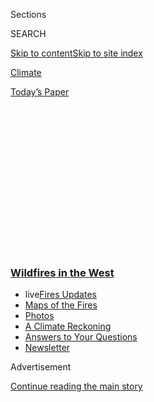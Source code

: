 <div id="app">

<div>

<div>

<div>

<div class="NYTAppHideMasthead css-1q2w90k e1suatyy0">

<div class="section css-ui9rw0 e1suatyy2">

<div class="css-eph4ug er09x8g0">

<div class="css-6n7j50">

</div>

<span class="css-1dv1kvn">Sections</span>

<div class="css-10488qs">

<span class="css-1dv1kvn">SEARCH</span>

</div>

[Skip to content](#site-content)[Skip to site
index](#site-index)

</div>

<div id="masthead-section-label" class="css-1wr3we4 eaxe0e00">

[Climate](https://www.nytimes3xbfgragh.onion/section/climate)

</div>

<div class="css-10698na e1huz5gh0">

</div>

</div>

<div id="masthead-bar-one" class="section hasLinks css-15hmgas e1csuq9d3">

<div class="css-uqyvli e1csuq9d0">

</div>

<div class="css-1uqjmks e1csuq9d1">

</div>

<div class="css-9e9ivx">

[](https://myaccount.nytimes3xbfgragh.onion/auth/login?response_type=cookie&client_id=vi)

</div>

<div class="css-1bvtpon e1csuq9d2">

[Today’s
Paper](https://www.nytimes3xbfgragh.onion/section/todayspaper)

</div>

</div>

</div>

</div>

<div data-aria-hidden="false">

<div id="site-content" data-role="main">

<div>

<div class="css-1aor85t" style="opacity:0.000000001;z-index:-1;visibility:hidden">

<div class="css-1hqnpie">

<div class="css-epjblv">

<span class="css-17xtcya">[Climate](/section/climate)</span><span class="css-x15j1o">|</span><span class="css-fwqvlz">California’s
Air Quality Is Poor. Here’s How to Protect
Yourself.</span>

</div>

<div class="css-k008qs">

<div class="css-1iwv8en">

<span class="css-18z7m18"></span>

<div>

</div>

</div>

<span class="css-1n6z4y">https://nyti.ms/35pRsvD</span>

<div class="css-1705lsu">

<div class="css-4xjgmj">

<div class="css-4skfbu" data-role="toolbar" data-aria-label="Social Media Share buttons, Save button, and Comments Panel with current comment count" data-testid="share-tools">

  - 
  - 
  - 
  - 
    
    <div class="css-6n7j50">
    
    </div>

  - 
  - 

</div>

</div>

</div>

</div>

</div>

</div>

<div class="css-13pd83m">

<div class="css-l9svim">

### [<span class="css-pa1jbp"><span class="css-1rxm0ex">Wildfires</span><span class="css-1rxm0ex"> in the West</span></span>](https://www.nytimes3xbfgragh.onion/spotlight/california-wildfires?name=styln-california-wildfires&region=TOP_BANNER&block=storyline_menu_recirc&action=click&pgtype=Article&impression_id=55b37860-f52d-11ea-8682-bfbfb46aa2bd&variant=undefined)

  - <span class="css-1qkutce"><span class="css-12clwdu">live</span>[Fires
    Updates](https://www.nytimes3xbfgragh.onion/2020/09/12/us/wildfires-live-updates.html?name=styln-california-wildfires&region=TOP_BANNER&block=storyline_menu_recirc&action=click&pgtype=Article&impression_id=55b37861-f52d-11ea-8682-bfbfb46aa2bd&variant=undefined)</span>
  - <span class="css-1qkutce">[Maps of the
    Fires](https://www.nytimes3xbfgragh.onion/interactive/2020/us/fires-map-tracker.html?name=styln-california-wildfires&region=TOP_BANNER&block=storyline_menu_recirc&action=click&pgtype=Article&impression_id=55b37862-f52d-11ea-8682-bfbfb46aa2bd&variant=undefined)</span>
  - <span class="css-1qkutce">[Photos](https://www.nytimes3xbfgragh.onion/article/wildfires-photos-california-oregon-washington-state.html?name=styln-california-wildfires&region=TOP_BANNER&block=storyline_menu_recirc&action=click&pgtype=Article&impression_id=55b37863-f52d-11ea-8682-bfbfb46aa2bd&variant=undefined)</span>
  - <span class="css-1qkutce">[A Climate
    Reckoning](https://www.nytimes3xbfgragh.onion/2020/09/10/us/climate-change-california-wildfires.html?name=styln-california-wildfires&region=TOP_BANNER&block=storyline_menu_recirc&action=click&pgtype=Article&impression_id=55b37864-f52d-11ea-8682-bfbfb46aa2bd&variant=undefined)</span>
  - <span class="css-1qkutce">[Answers to Your
    Questions](https://www.nytimes3xbfgragh.onion/article/wildfires-california-oregon-washington.html?name=styln-california-wildfires&region=TOP_BANNER&block=storyline_menu_recirc&action=click&pgtype=Article&impression_id=55b37865-f52d-11ea-8682-bfbfb46aa2bd&variant=undefined)</span>
  - <span class="css-1qkutce">[Newsletter](https://www.nytimes3xbfgragh.onion/2020/09/09/us/california-wildfires.html?name=styln-california-wildfires&region=TOP_BANNER&block=storyline_menu_recirc&action=click&pgtype=Article&impression_id=55b37866-f52d-11ea-8682-bfbfb46aa2bd&variant=undefined)</span>

</div>

</div>

<div id="top-wrapper" class="css-1sy8kpn">

<div id="top-slug" class="css-l9onyx">

Advertisement

</div>

[Continue reading the main
story](#after-top)

<div class="ad top-wrapper" style="text-align:center;height:100%;display:block;min-height:250px">

<div id="top" class="place-ad" data-position="top" data-size-key="top">

</div>

</div>

<div id="after-top">

</div>

</div>

<div>

<div id="sponsor-wrapper" class="css-1hyfx7x">

<div id="sponsor-slug" class="css-19vbshk">

Supported by

</div>

[Continue reading the main
story](#after-sponsor)

<div id="sponsor" class="ad sponsor-wrapper" style="text-align:center;height:100%;display:block">

</div>

<div id="after-sponsor">

</div>

</div>

<div class="css-186x18t">

</div>

<div class="css-1vkm6nb ehdk2mb0">

# California’s Air Quality Is Poor. Here’s How to Protect Yourself.

</div>

Wildfire smoke spreads misery, including health problems, far beyond
fire zones. We have key facts and tips.

<div class="css-79elbk" data-testid="photoviewer-wrapper">

<div class="css-z3e15g" data-testid="photoviewer-wrapper-hidden">

</div>

<div class="css-1a48zt4 ehw59r15" data-testid="photoviewer-children">

![<span class="css-16f3y1r e13ogyst0" data-aria-hidden="true">The view
from the Embarcadero in San Francisco on
Wednesday.</span><span class="css-cnj6d5 e1z0qqy90" itemprop="copyrightHolder"><span class="css-1ly73wi e1tej78p0">Credit...</span><span><span>Philip
Pacheco/Getty
Images</span></span></span>](https://static01.graylady3jvrrxbe.onion/images/2020/09/12/climate/12CLI-AIRQUALITY1/merlin_176779317_691c556f-d7aa-4b09-82c0-7d94f66502c0-articleLarge.jpg?quality=75&auto=webp&disable=upscale)

</div>

</div>

<div class="css-18e8msd">

<div class="css-pdw9fk epjyd6m0">

<div class="css-1txwxcy ey68jwv0" data-aria-hidden="true">

[![Nicole
Perlroth](https://static01.graylady3jvrrxbe.onion/images/2018/02/20/multimedia/author-nicole-perlroth/author-nicole-perlroth-thumbLarge.jpg
"Nicole Perlroth")](https://www.nytimes3xbfgragh.onion/by/nicole-perlroth)[![John
Schwartz](https://static01.graylady3jvrrxbe.onion/images/2018/02/16/multimedia/author-john-schwartz/author-john-schwartz-thumbLarge.jpg
"John Schwartz")](https://www.nytimes3xbfgragh.onion/by/john-schwartz)

</div>

<div class="css-1baulvz">

By [<span class="css-1baulvz" itemprop="name">Nicole
Perlroth</span>](https://www.nytimes3xbfgragh.onion/by/nicole-perlroth)
and [<span class="css-1baulvz last-byline" itemprop="name">John
Schwartz</span>](https://www.nytimes3xbfgragh.onion/by/john-schwartz)

</div>

</div>

  - 
    
    <div class="css-ld3wwf e16638kd2">
    
    Sept. 11,
    2020
    
    </div>

  - 
    
    <div class="css-4xjgmj">
    
    <div class="css-d8bdto" data-role="toolbar" data-aria-label="Social Media Share buttons, Save button, and Comments Panel with current comment count" data-testid="share-tools">
    
      - 
      - 
      - 
      - 
        
        <div class="css-6n7j50">
        
        </div>
    
      - 
      - 
    
    </div>
    
    </div>

</div>

</div>

<div class="section meteredContent css-1r7ky0e" name="articleBody" itemprop="articleBody">

<div class="css-1fanzo5 StoryBodyCompanionColumn">

<div class="css-53u6y8">

SAN FRANCISCO — Jennifer Krasner’s 4-year-old daughter had been coughing
for days. Ms. Krasner and her family live 20 minutes north of San
Francisco, in Mill Valley, Calif., not close to any fire but wreathed in
smoke nonetheless, with her house and car dusted with ash.

“I had to get her tested for Covid because she’s been coughing so much,”
she said Thursday, “but it turned out her lungs were just irritated from
all the smoke.”

Across San Francisco Bay to the southeast, in Alameda, Monica Chellam’s
daughter, also 4, asked Wednesday why it was so dark. “I told her the
sun was blocked by smoke,” Ms. Chellam said.

“She turned to me and asked, ‘Is this how the dinosaurs died?’”

Children aren’t the only ones coughing. And they’re not the only ones
with questions about the smoke that is spreading misery around the West.
Here are some key facts and tips on what you can do.

</div>

</div>

<div class="css-1fanzo5 StoryBodyCompanionColumn">

<div class="css-53u6y8">

### <span>How much can smoke affect your health?</span>

The health effects of wildfire smoke are not fully understood, and the
particles differ in some ways from other air pollution, which has been
shown to cause disease. But wildfire smoke, which can include toxic
substances from burned buildings, has been linked to serious health
problems.

“When this is happening people’s health is suffering,” said Sarah
Henderson, senior scientist in environmental health services at the
British Columbia Center for Disease Control. “There is no doubt.”

Studies have shown that, when waves of smoke hit, [the rate of hospital
visits
rises](https://insights.ovid.com/epidemiology/epide/2017/01/000/wildfire-specific-fine-particulate-matter-risk/13/00001648)
and many of the additional patients experience [respiratory problems,
heart attacks and
strokes](https://www.ncbi.nlm.nih.gov/pmc/articles/PMC6015400/).

Dr. Henderson said smoke exposure could have lifelong health
implications for babies, though she said more research on the question
was needed. “This may do damage to the developing lungs that they may
never recover from,” she said.

<div class="css-1q1hscp">

<div class="css-1xk4eoy">

<div id="CLIM">

</div>

</div>

</div>

</div>

</div>

<div class="css-1fanzo5 StoryBodyCompanionColumn">

<div class="css-53u6y8">

The risks are greater for people of color, who tend to live in areas
already exposed to high levels of particulate pollution. According to a
[2017 study](https://academic.oup.com/aje/article/186/6/730/3836014),
older Black people are three times more likely to be hospitalized for
respiratory conditions because of smoke.

Francesca Dominici, a professor of biostatistics at Harvard and an
author of the study, said, “Underrepresented minorities are experiencing
a much higher health burden from pollution and wildfire smoke and, now,
Covid.”

The coronavirus pandemic, which has also hit people of color
disproportionately, adds further problems. The Centers for Disease
Control and Prevention has warned that “people with Covid-19 are at
[increased risk from wildfire smoke during the
pandemic](https://www.cdc.gov/disasters/covid-19/wildfire_smoke_covid-19.html).”

</div>

</div>

<div class="css-79elbk" data-testid="photoviewer-wrapper">

<div class="css-z3e15g" data-testid="photoviewer-wrapper-hidden">

</div>

<div class="css-1a48zt4 ehw59r15" data-testid="photoviewer-children">

![<span class="css-16f3y1r e13ogyst0" data-aria-hidden="true">Haze over
Oakland, Calif., last
month.</span><span class="css-cnj6d5 e1z0qqy90" itemprop="copyrightHolder"><span class="css-1ly73wi e1tej78p0">Credit...</span><span>Jim
Wilson/The New York
Times</span></span>](https://static01.graylady3jvrrxbe.onion/images/2020/09/11/climate/11CLI-AIRQUALITY3/merlin_176128734_c7e73023-c09e-4d42-a27a-5adc34f3b919-articleLarge.jpg?quality=75&auto=webp&disable=upscale)

</div>

</div>

<div class="css-1fanzo5 StoryBodyCompanionColumn">

<div class="css-53u6y8">

And the health effects of wildfire smoke don’t go away when skies clear.
A [recent study on Montana
residents](https://www.sciencedirect.com/science/article/pii/S0160412019326935)
suggested a long tail for wildfire smoke exposure.

Erin Landguth, an associate professor in the school of public and
community health science at the University of Montana and the lead
author on the study, said research had shown that “after bad fire
seasons, one would expect to see three to five times worse flu seasons”
months later. The study’s findings, she added, fit what is already known
about pollution and
disease.

<div class="css-1o1i25" data-role="complementary" data-aria-labelledby="storyline-latest-updates">

<div class="css-13hf6pj">

<div class="css-8l22nw">

[Wildfires in the West
›](https://www.nytimes3xbfgragh.onion/spotlight/california-wildfires)

</div>

## [Live Updates](https://www.nytimes3xbfgragh.onion/2020/09/12/us/wildfires-live-updates.html)

<div class="css-1wvsuyz">

<span>Updated </span>

<div class="css-ki347z">

<span class="css-1stvlmo">Sept. 12, 2020, 2:53 p.m.
ET</span><span class="css-kpxlkr"></span>

</div>

<span class="css-1dv1kvn" data-aria-live="polite"></span>

</div>

  - [President Trump will visit California on Monday after destructive
    fires.](https://www.nytimes3xbfgragh.onion/2020/09/12/us/wildfires-live-updates.html#link-f3961ff)
  - [Shifting weather may improve firefighting conditions on the West
    Coast.](https://www.nytimes3xbfgragh.onion/2020/09/12/us/wildfires-live-updates.html#link-7e503ae9)
  - [Oregon’s fire marshal is temporarily replaced as firefighters
    battle
    blazes.](https://www.nytimes3xbfgragh.onion/2020/09/12/us/wildfires-live-updates.html#link-5e4c548d)

<div id="storyline-survey-latest-updates" class="css-l2wsxq styln-survey-component">

</div>

</div>

</div>

“Decades of research have shown that elevated air pollution exposure is
associated with a number of adverse health impacts, including
compromised immune systems,” Dr. Landguth said.

</div>

</div>

<div class="css-1fanzo5 StoryBodyCompanionColumn">

<div class="css-53u6y8">

### <span>What’s the climate connection?</span>

The underlying causes of the rising fire risks in the American West are
complex. They include past forestry practices that created abundant fuel
for fires and the expansion of communities up to the edges of
forestlands.

Underlying all of that, however, is climate change, which warms and
dries out the vegetation fuel so that a spark — whether from [downed
power
lines](https://www.nytimes3xbfgragh.onion/interactive/2019/03/18/business/pge-california-wildfires.html),
[lightning](https://www.nytimes3xbfgragh.onion/2020/08/24/us/california-fires.html)
or even [a gender-reveal party gone terribly
wrong](https://www.nytimes3xbfgragh.onion/2020/09/07/us/gender-reveal-party-wildfire.html)
— can lead to a vast scorched landscape.

Even with the most aggressive effort to fight global warming, the
inherent lag time in the climate system means that worsening fires and
their health effects will be with us for decades. With less vigorous
action, the effects of warming will become even more disastrous. “Into
the climate future, we’re just going to keep seeing situations that set
new records,” Dr. Henderson
said.

</div>

</div>

<div class="css-79elbk" data-testid="photoviewer-wrapper">

<div class="css-z3e15g" data-testid="photoviewer-wrapper-hidden">

</div>

<div class="css-1a48zt4 ehw59r15" data-testid="photoviewer-children">

<div class="css-1xdhyk6 erfvjey0">

<span class="css-1ly73wi e1tej78p0">Image</span>

<div class="css-zjzyr8">

<div data-testid="lazyimage-container" style="height:257.77777777777777px">

</div>

</div>

</div>

<span class="css-16f3y1r e13ogyst0" data-aria-hidden="true">The Grizzly
Creek Fire in Colorado in
August.</span><span class="css-cnj6d5 e1z0qqy90" itemprop="copyrightHolder"><span class="css-1ly73wi e1tej78p0">Credit...</span><span>Kelsey
Brunner/The Aspen Times, via Associated Press</span></span>

</div>

</div>

<div class="css-1fanzo5 StoryBodyCompanionColumn">

<div class="css-53u6y8">

Daniel Swain, a climate scientist with the Institute of the Environment
and Sustainability at the University of California, Los Angeles, said
that many of today’s fires, even with a measure of containment, “are
going to be going for weeks, if not months, and are going to be
generating smoke for weeks, if not months.”

Normally, Dr. Swain said, what finally extinguishes the fires are autumn
rains and snowfall, which historically come in October or November.
However, he added, “recently, it’s been coming later than that,” and
climate change, again, appears to be part of the reason.

### <span>Can you protect yourself?</span>

The C.D.C. recommends [limiting exposure to
smoke](https://www3.epa.gov/airnow/smoke_fires/prepare-for-fire-season-508.pdf)
by staying indoors with windows and doors closed and running
air-conditioners in recirculation mode so that outside air isn’t drawn
into your home.

</div>

</div>

<div class="css-1fanzo5 StoryBodyCompanionColumn">

<div class="css-53u6y8">

Portable air purifiers are also recommended, though, like
air-conditioners, they require electricity. If utilities cut off power,
[as has happened in
California](https://www.nytimes3xbfgragh.onion/2020/08/18/us/california-blackouts.html),
those options are limited.

If you do have power, avoid frying food, which can increase indoor
smoke.

Experts say it is especially important to avoid cigarettes. They also
recommend avoiding strenuous outdoor activities such as exercising or
mowing the lawn when the air is bad. When outside, well-fitted N95 masks
are also recommended, though they are in short supply because of the
pandemic.

Some do-it-yourself options are available, Dr. Henderson said, noting
that masks made from different layers of fabrics, “particularly tightly
woven cotton and silk together,” can provide “pretty good filtration” if
they are fitted closely to the face.

Asked the best way to protect yourself in an area shrouded in smoke, Dr.
Dominici said the question was a difficult
one.<span class="css-8l6xbc evw5hdy0"> </span>Leaving the area until the
smoke clears might be the safest option, but many people don’t have the
ability to move or the luxury of choice about whether to work outside.

Ultimately, she said, there’s only so much individuals can do.

“This is why I think it’s a strong responsibility of the government” to
respond to the crises caused by climate change, she said.
“Unfortunately, we’re heading in the opposite direction.”

</div>

</div>

</div>

<div>

</div>

<div>

</div>

<div>

</div>

<div>

<div id="bottom-wrapper" class="css-1ede5it">

<div id="bottom-slug" class="css-l9onyx">

Advertisement

</div>

[Continue reading the main
story](#after-bottom)

<div id="bottom" class="ad bottom-wrapper" style="text-align:center;height:100%;display:block;min-height:90px">

</div>

<div id="after-bottom">

</div>

</div>

</div>

</div>

</div>

## Site Index

<div>

</div>

## Site Information Navigation

  - [© <span>2020</span> <span>The New York Times
    Company</span>](https://help.nytimes3xbfgragh.onion/hc/en-us/articles/115014792127-Copyright-notice)

<!-- end list -->

  - [NYTCo](https://www.nytco.com/)
  - [Contact
    Us](https://help.nytimes3xbfgragh.onion/hc/en-us/articles/115015385887-Contact-Us)
  - [Work with us](https://www.nytco.com/careers/)
  - [Advertise](https://nytmediakit.com/)
  - [T Brand Studio](http://www.tbrandstudio.com/)
  - [Your Ad
    Choices](https://www.nytimes3xbfgragh.onion/privacy/cookie-policy#how-do-i-manage-trackers)
  - [Privacy](https://www.nytimes3xbfgragh.onion/privacy)
  - [Terms of
    Service](https://help.nytimes3xbfgragh.onion/hc/en-us/articles/115014893428-Terms-of-service)
  - [Terms of
    Sale](https://help.nytimes3xbfgragh.onion/hc/en-us/articles/115014893968-Terms-of-sale)
  - [Site
    Map](https://spiderbites.nytimes3xbfgragh.onion)
  - [Help](https://help.nytimes3xbfgragh.onion/hc/en-us)
  - [Subscriptions](https://www.nytimes3xbfgragh.onion/subscription?campaignId=37WXW)

</div>

</div>

</div>

</div>
